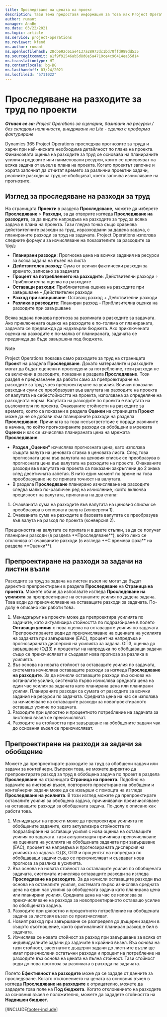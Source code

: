 ```yaml
---
title: Проследяване на цената на проект
description: Тази тема предоставя информация за това как Project Operations проследява напредъка спрямо разходите за труд и разходите за даден проект.
author: rumant
manager: AnnBe
ms.date: 03/22/2021
ms.topic: article
ms.service: project-operations
ms.reviewer: kfend
ms.author: rumant
ms.openlocfilehash: 28cb692c61ae4137a28973dc1bd70ffd989dd535
ms.sourcegitcommit: a1f9f92546ab5d8d8e5a4710ce4c96414ea55d14
ms.translationtype: HT
ms.contentlocale: bg-BG
ms.lasthandoff: 03/24/2021
ms.locfileid: "5711022"
---
```

# <a name="labor-cost-tracking-on-projects"></a>Проследяване на разходите за труд по проекти

_**Отнася се за:** Project Operations за сценарии, базирани на ресурси / без складови наличности, внедряване на Lite - сделка с проформа фактуриране_

Dynamics 365 Project Operations проследява прогнозите за труда и харчи при най-ниската необходима детайлност по плана на проекта. Финансовата оценка на разходите за труд се основава на планираните усилия и родовите или наименовани ресурси, които се присвояват на всяка задача от възел в плана на проекта. Когато проектът започне и хората започнат да отчитат времето за различни проектни задачи, реалните разходи за труд се обобщават, което започва изчисляване на прогнозите.

## <a name="labor-cost-tracking-view"></a>Изглед за проследяване на разходи за труд

На страницата **Проекти** в раздела **Проследяване**, можете да изберете **Проследяване** > **Разходи**, за да отворите изгледа **Проследяване на разходите**, за да видите напредъка на разходите за труд за всяка задача в плана на проекта. Тази гледна точка също сравнява действителните разходи за труд, изразходвани за дадена задача, с планираните разходи за труд на задачата. Project Operations използва следните формули за изчисляване на показателите за разходите за труд:

- **Планирани разходи**: Прогнозна цена на всички задания на ресурси за всяка задача на възел на листа
- **Действителен разход**: Сума от всички фактически разходи за времето, записано за задачата
- **Процент на потреблението на разходите**: Действителни разходи ÷ Приблизителна оценка на разходите
- **Оставащи разходи**: Приблизителна оценка на разходите при завършване – Действителни разходи
- **Разход при завършване**: Оставащ разход + Действителни разходи
- **Разлика в разходите**: Планиран разход – Приблизителна оценка на разходите при завършване

Всяка задача показва прогноза за разликата в разходите за задачата. Ако приключената оценка на разходите е по-голяма от планираната, задачата се предвижда да надхвърли бюджета. Ако приключената оценка на разходите е по-малка от планираната, задачата се предвижда да бъде завършена под бюджета.

>[!NOTE]
> Project Operations показва само разходите за труд на страницата **Проект** на раздела **Проследяване**. Докато материалите и разходите могат да бъдат оценени и проследени за потребление, тези разходи не са включени в разходите, показани в раздела **Проследяване**. Този раздел е предназначен да работи само за препроектиране на разходите за труд чрез препроектиране на усилия.
Всички показани разходни суми се преобразуват във валутата на разходите на проекта от валутата на себестойността на проекта, използвана за определяне на разходната норма. Валутата на разходите по проекта е валутата на възложителя по проекта. Очакваните стойности на разходите за времето, които са показани в раздела **Оценки** на страницата **Проект** може да не се добави към планираните разходи на раздела **Проследяване**. Причината за това несъответствие е поради разликите в начина, по който прогнозираните разходи са обобщени в мрежата **Оценки** и как се изчислява планираната цена на мрежата **Проследяване**. 
>
> - **Раздел „Оценки“** изчислява прогнозната цена, като използва същата валута на ценовата ставка в ценовата листа. След това прогнозната цена във валутата на ценовия списък се преобразува в прогнозната цена във валутата на разходите на проекта. Очакваните разходи във валутата на проекта са показани закръглени до 2 знака след десетичната запетая. В нито един момент по време на това преобразуване не се прилага точност на валутата. 
> - В раздела **Проследяване** планирано изчисляване на разходите следва малко по-различен ред на изчисление, който включва прецизност на валутата, прилагана на два етапа: 
   ><ol>
   ><li>Очакваната сума на разходите във валутата на ценовия списък се преобразува в основната валута (конверсия 1).</li>
   ><li>Очакваната сума на разходите в базовата валутата се преобразува във валута на разход по проекта (конверсия 2). </li>
   ></ol>
   >Прецизността на валутата се прилага и в двете стъпки, за да се получат планирани разходи (в раздела **Проследяване**), който леко се отклонява от очакваните разходи (в изгледа **С времева фаза** на раздела **Оценки**). 
   
## <a name="reprojecting-costs-on-leaf-node-tasks"></a>Препроектиране на разходи за задачи на листни възли

Разходите за труд за задача на листен възел не могат да бъдат директно препроектирани в раздела **Проследяване** на **Страница на проекта**. Можете обаче да използвате изгледа **Проследяване на усилията** за препроектиране на останалите усилия по дадена задача. Това води до преизчисляване на оставащите разходи за задачата. По-долу е описано как работи това.

1. Мениджърът на проекти може да препроектира усилията по задачите, като актуализира стойността по подразбиране в полето **Оставащи усилия** с нова оценка на оставащите усилия по задачата. Препроектирането води до преизчисляване на оценката на усилията на задачата при завършване (EAC), процент на напредъка и прогнозираната дисперсия на усилията за задача. ОПЗ, оценка до завършване (ОДЗ) и процентът на напредъка по обобщаващи задачи също се преизчисляват и създават нова прогноза за разлика в усилията.
2. Въз основа на новата стойност за оставащите усилия по задачата, системата изчислява оставащите разходи за изгледа **Проследяване на разходите**. За да изчисли оставащите разходи въз основа на останалите усилия, системата първо изчислява средната цена на един час усилия за задачата като планирана цена или планирани усилия. Планираните разходи са сумата от разходите за всички задания на ресурси по задачата. Средната цена на час се използва за изчисляване на оставащите разходи за новопроектираното оставащо усилие по задачата.
3. Разходите при цялостно и процентното потребление на задачата за листовия възел се преизчисляват.
4. Разходите на стойността при завършване на обобщените задачи чак до основния възел се преизчисляват.

## <a name="reprojecting-costs-on-summary-tasks"></a>Препроектиране на разходи за задачи за обобщение

Можете да препроектирате разходите за труд за обобщени задачи или задачи за контейнери. Въпреки това, не можете директно да препроектирате разход за труд в обобщена задача по проект в раздела **Проследяване** на страницата **Страница на проекта**. Подобно на задачите на листовия възел, повторното проектиране на обобщени и контейнерни задачи може да се извърши с помощта на изгледа **Проследяване на усилията**. В този изглед можете да препроектирате останалите усилия за обобщена задача, причинявайки преизчисляване на оставащите разходи за обобщената задача. По-долу е описано как работи това.

1. Мениджърът на проекти може да препроектира усилията по обобщените задачите, като актуализира стойността по подразбиране на оставащи усилия с нова оценка на оставащите усилия по задачата. тази актуализация причинява преизчисляване на оценката на усилията на обобщената задачата при завършване (EAC), процент на напредъка и прогнозираната дисперсия на усилията за задача. ОДЗ, ОПЗ и процентът на напредъка по обобщаващи задачи също се преизчисляват и създават нова прогноза за разлика в усилията.
2. Въз основа на новата стойност за оставащите усилия по обобщената задачата, системата изчислява оставащите разходи за изгледа **Проследяване на разходите**. За да изчисли оставащите разходи въз основа на останалите усилия, системата първо изчислява средната цена на един час усилия за обобщената задача като планирана цена или планирани усилия. Средната цена на час се използва за преизчисляване на разхода за новопроектираното оставащо усилие по обобщената задача.
3. Разходите при цялостно и процентното потребление на обобщената задача за листовия възел се преизчисляват.
4. Новият разход при завършване се разпределя до дъщерни задачи в същото съотношение, както оригиналният планиран разход е бил в задачата.
5. Изчислява се новата стойност за разход при завършване за всяка от индивидуалните задачи до задачите в крайния възел. Въз основа на тази стойност, засегнатите дъщерни задачи до листните възли ще имат преизчислени остатъчни разходи и процент на потребление на разходите въз основа на цената на пълна стойност. Тази стойност води до нова прогноза за разликата в разхода на задачата. 


Полето **Ефективност на разходите** може да се зададе от данните за проследяване. Когато отклонението на цената за основния възел в изгледа **Проследяване на разходите** е отрицателно, можете да зададете това поле на **Под бюджета**. Когато отклонението на разходите за основния възел е положително, можете да зададете стойността на **Надвишен бюджет**.


[!INCLUDE[footer-include](../includes/footer-banner.md)]
